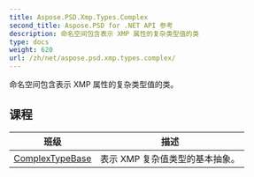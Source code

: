 ```yaml
---
title: Aspose.PSD.Xmp.Types.Complex
second_title: Aspose.PSD for .NET API 参考
description: 命名空间包含表示 XMP 属性的复杂类型值的类
type: docs
weight: 620
url: /zh/net/aspose.psd.xmp.types.complex/
---
```

命名空间包含表示 XMP 属性的复杂类型值的类。

## 课程

| 班级 | 描述 |
| --- | --- |
| [ComplexTypeBase](./complextypebase/) | 表示 XMP 复杂值类型的基本抽象。 |


